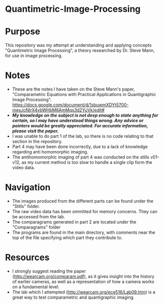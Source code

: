 # Quantimetric-Image-Processing
# Purpose
This repository was my attempt at understanding and applying concepts "Quantimetric Image Processing", a theory researched by Dr. Steve Mann, for use in image processing. 

# Notes
- These are the notes I have taken on the Steve Mann's paper, "Comparametric Equations with Practical Applications
in Quantigraphic Image Processing". 
https://docs.google.com/document/d/1sbuwmXDYt5700-mesJcNIrX4vbWHbM6AmMqs3d2YuVk/edit#
- ***My knowledge on the subject is not deep enough to state anything for certain, so I may have understood things wrong. Any advice or pointers would be greatly appreciated. For accurate information, please visit the paper.***
- I was unable to do part 1 of the lab, so there is no code relating to that section in the repository.
- Part 4 may have been done incorrectly, due to a lack of knowledge regarding anti homomorphic imaging.
- The antihomomorphic imaging of part 4 was conducted on the stills v01-v12, as my current method is too slow to handle a single clip form the video data.

# Navigation
- The images produced from the different parts can be found under the "Stills" folder.
- The raw video data has been ommitted for memory concerns. They can be accessed from the lab.
- The comparagrams generated in part 2 are located under the "Comparagrams" folder
- The programs are found in the main directory, with comments near the top of the file specifying which part they contribute to.

# Resources
- I strongly suggest reading the paper (http://wearcam.org/comparam.pdf), as it gives insight into the history of earlier cameras, as well as a representation of how a camera works on a fundamental level. 
- The lab which I attempted (http://wearcam.org/ece516/Lab09.htm) is a great way to test comparametric and quantigraphic imaging.
